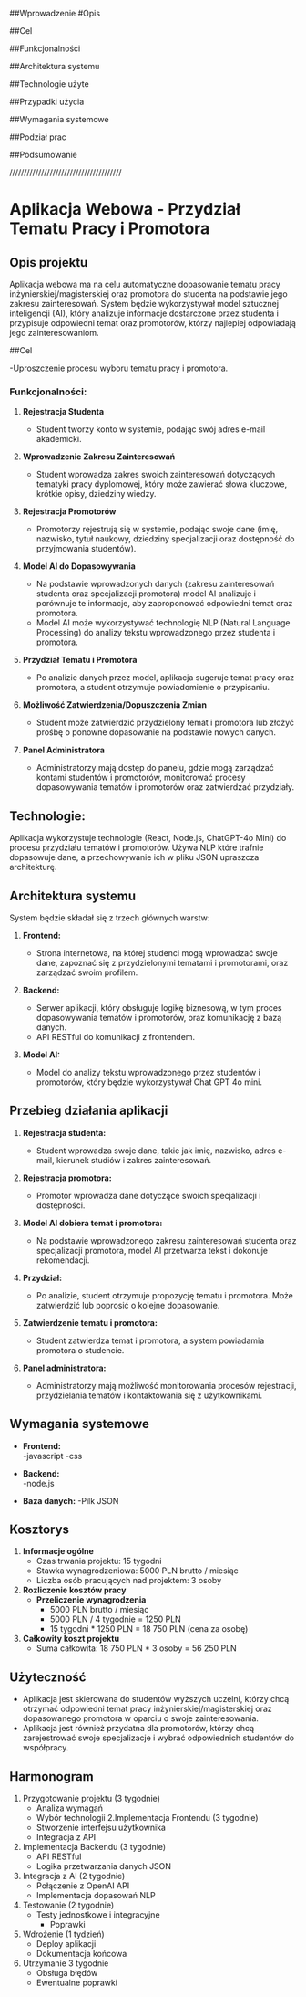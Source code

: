 ##Wprowadzenie
#Opis

##Cel

##Funkcjonalności

##Architektura systemu

##Technologie użyte 

##Przypadki użycia

##Wymagania systemowe

##Podział prac

##Podsumowanie


///////////////////////////////////////

# Aplikacja Webowa - Przydział Tematu Pracy i Promotora

## Opis projektu

Aplikacja webowa ma na celu automatyczne dopasowanie tematu pracy inżynierskiej/magisterskiej oraz promotora do studenta na podstawie jego zakresu zainteresowań. System będzie wykorzystywał model sztucznej inteligencji (AI), który analizuje informacje dostarczone przez studenta i przypisuje odpowiedni temat oraz promotorów, którzy najlepiej odpowiadają jego zainteresowaniom.

##Cel

-Uproszczenie procesu wyboru tematu pracy i promotora.

### Funkcjonalności:

1. **Rejestracja Studenta**  
   - Student tworzy konto w systemie, podając swój adres e-mail akademicki.

2. **Wprowadzenie Zakresu Zainteresowań**  
   - Student wprowadza zakres swoich zainteresowań dotyczących tematyki pracy dyplomowej, który może zawierać słowa kluczowe, krótkie opisy, dziedziny wiedzy.

3. **Rejestracja Promotorów**  
   - Promotorzy rejestrują się w systemie, podając swoje dane (imię, nazwisko, tytuł naukowy, dziedziny specjalizacji oraz dostępność do przyjmowania studentów).

4. **Model AI do Dopasowywania**  
   - Na podstawie wprowadzonych danych (zakresu zainteresowań studenta oraz specjalizacji promotora) model AI analizuje i porównuje te informacje, aby zaproponować odpowiedni temat oraz promotora.
   - Model AI może wykorzystywać technologię NLP (Natural Language Processing) do analizy tekstu wprowadzonego przez studenta i promotora.

5. **Przydział Tematu i Promotora**  
   - Po analizie danych przez model, aplikacja sugeruje temat pracy oraz promotora, a student otrzymuje powiadomienie o przypisaniu.

6. **Możliwość Zatwierdzenia/Dopuszczenia Zmian**  
   - Student może zatwierdzić przydzielony temat i promotora lub złożyć prośbę o ponowne dopasowanie na podstawie nowych danych.

7. **Panel Administratora**  
   - Administratorzy mają dostęp do panelu, gdzie mogą zarządzać kontami studentów i promotorów, monitorować procesy dopasowywania tematów i promotorów oraz zatwierdzać przydziały.

## Technologie:

Aplikacja wykorzystuje technologie (React, Node.js, ChatGPT-4o Mini) do procesu przydziału tematów i promotorów. Używa NLP które trafnie dopasowuje dane, a przechowywanie ich
w pliku JSON upraszcza architekturę.

## Architektura systemu

System będzie składał się z trzech głównych warstw:

1. **Frontend:**  
   - Strona internetowa, na której studenci mogą wprowadzać swoje dane, zapoznać się z przydzielonymi tematami i promotorami, oraz zarządzać swoim profilem.

2. **Backend:**  
   - Serwer aplikacji, który obsługuje logikę biznesową, w tym proces dopasowywania tematów i promotorów, oraz komunikację z bazą danych.
   - API RESTful do komunikacji z frontendem.

3. **Model AI:**  
   - Model do analizy tekstu wprowadzonego przez studentów i promotorów, który będzie wykorzystywał Chat GPT 4o mini.

## Przebieg działania aplikacji

1. **Rejestracja studenta:**
   - Student wprowadza swoje dane, takie jak imię, nazwisko, adres e-mail, kierunek studiów i zakres zainteresowań.
   
2. **Rejestracja promotora:**
   - Promotor wprowadza dane dotyczące swoich specjalizacji i dostępności.
   
3. **Model AI dobiera temat i promotora:**
   - Na podstawie wprowadzonego zakresu zainteresowań studenta oraz specjalizacji promotora, model AI przetwarza tekst i dokonuje rekomendacji.
   
4. **Przydział:**
   - Po analizie, student otrzymuje propozycję tematu i promotora. Może zatwierdzić lub poprosić o kolejne dopasowanie.

5. **Zatwierdzenie tematu i promotora:**
   - Student zatwierdza temat i promotora, a system powiadamia promotora o studencie.

6. **Panel administratora:**
   - Administratorzy mają możliwość monitorowania procesów rejestracji, przydzielania tematów i kontaktowania się z użytkownikami.

## Wymagania systemowe

- **Frontend:**  
  -javascript
  -css

- **Backend:**  
   -node.js

- **Baza danych:**
   -Pilk JSON

## Kosztorys
1. **Informacje ogólne**
   - Czas trwania projektu: 15 tygodni
   - Stawka wynagrodzeniowa: 5000 PLN brutto / miesiąc
   - Liczba osób pracujących nad projektem: 3 osoby
2. **Rozliczenie kosztów pracy**
   - **Przeliczenie wynagrodzenia**
      - 5000 PLN brutto / miesiąc
      - 5000 PLN / 4 tygodnie = 1250 PLN
      - 15 tygodni * 1250 PLN = 18 750 PLN (cena za osobę)
3. **Całkowity koszt projektu**
   - Suma całkowita: 18 750 PLN * 3 osoby = 56 250 PLN

## Użyteczność

- Aplikacja jest skierowana do studentów wyższych uczelni, którzy chcą otrzymać odpowiedni temat pracy inżynierskiej/magisterskiej oraz dopasowanego promotora w oparciu o swoje zainteresowania.
- Aplikacja jest również przydatna dla promotorów, którzy chcą zarejestrować swoje specjalizacje i wybrać odpowiednich studentów do współpracy.

## Harmonogram 
1. Przygotowanie projektu (3 tygodnie)
      - Analiza wymagań
      - Wybór technologii
2.Implementacja Frontendu	(3 tygodnie)
      - Stworzenie interfejsu użytkownika
      - Integracja z API
3. Implementacja Backendu	(3 tygodnie)
      - API RESTful
      - Logika przetwarzania danych JSON
4. Integracja z AI	(2 tygodnie)
      - Połączenie z OpenAI API
      - Implementacja dopasowań NLP
5. Testowanie	(2 tygodnie)
   	- Testy jednostkowe i integracyjne
      - Poprawki
6. Wdrożenie	(1 tydzień)
      - Deploy aplikacji
      - Dokumentacja końcowa
7. Utrzymanie	3 tygodnie
      - Obsługa błędów
      - Ewentualne poprawki
